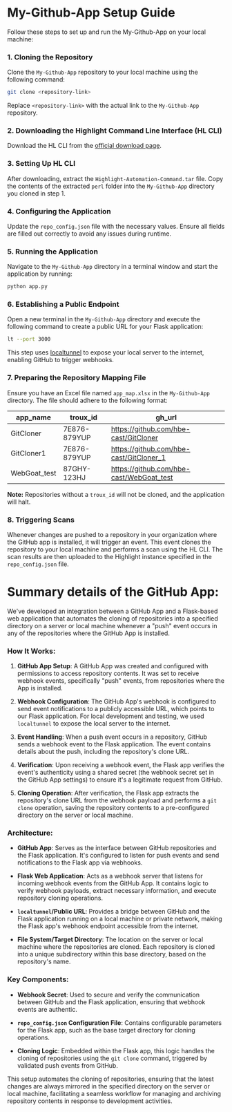 # My-Github-App Setup Guide

Follow these steps to set up and run the My-Github-App on your local machine:

### 1. Cloning the Repository
Clone the `My-Github-App` repository to your local machine using the following command:
```bash
git clone <repository-link>
```
Replace `<repository-link>` with the actual link to the `My-Github-App` repository.

### 2. Downloading the Highlight Command Line Interface (HL CLI)
Download the HL CLI from the [official download page](https://doc.casthighlight.com/product-tutorials-third-party-tools/automated-code-scan-command-line/).

### 3. Setting Up HL CLI
After downloading, extract the `Highlight-Automation-Command.tar` file. Copy the contents of the extracted `perl` folder into the `My-Github-App` directory you cloned in step 1.

### 4. Configuring the Application
Update the `repo_config.json` file with the necessary values. Ensure all fields are filled out correctly to avoid any issues during runtime.

### 5. Running the Application
Navigate to the `My-Github-App` directory in a terminal window and start the application by running:
```bash
python app.py
```

### 6. Establishing a Public Endpoint
Open a new terminal in the `My-Github-App` directory and execute the following command to create a public URL for your Flask application:
```bash
lt --port 3000
```
This step uses [localtunnel](https://theboroer.github.io/localtunnel-www/) to expose your local server to the internet, enabling GitHub to trigger webhooks.

### 7. Preparing the Repository Mapping File
Ensure you have an Excel file named `app_map.xlsx` in the `My-Github-App` directory. The file should adhere to the following format:

| app_name      | troux_id    | gh_url                                      |
|---------------|-------------|---------------------------------------------|
| GitCloner     | 7E876-879YUP | https://github.com/hbe-cast/GitCloner       |
| GitCloner1    | 7E876-879YUP | https://github.com/hbe-cast/GitCloner_1     |
| WebGoat_test  | 87GHY-123HJ  | https://github.com/hbe-cast/WebGoat_test    |

**Note:** Repositories without a `troux_id` will not be cloned, and the application will halt.

### 8. Triggering Scans
Whenever changes are pushed to a repository in your organization where the GitHub app is installed, it will trigger an event. This event clones the repository to your local machine and performs a scan using the HL CLI. The scan results are then uploaded to the Highlight instance specified in the `repo_config.json` file.




# Summary details of the GitHub App:

We've developed an integration between a GitHub App and a Flask-based web application that automates the cloning of repositories into a specified directory on a server or local machine whenever a "push" event occurs in any of the repositories where the GitHub App is installed.

### How It Works:

1. **GitHub App Setup**: A GitHub App was created and configured with permissions to access repository contents. It was set to receive webhook events, specifically "push" events, from repositories where the App is installed.

2. **Webhook Configuration**: The GitHub App's webhook is configured to send event notifications to a publicly accessible URL, which points to our Flask application. For local development and testing, we used `localtunnel` to expose the local server to the internet.

3. **Event Handling**: When a push event occurs in a repository, GitHub sends a webhook event to the Flask application. The event contains details about the push, including the repository's clone URL.

4. **Verification**: Upon receiving a webhook event, the Flask app verifies the event's authenticity using a shared secret (the webhook secret set in the GitHub App settings) to ensure it's a legitimate request from GitHub.

5. **Cloning Operation**: After verification, the Flask app extracts the repository's clone URL from the webhook payload and performs a `git clone` operation, saving the repository contents to a pre-configured directory on the server or local machine.

### Architecture:

- **GitHub App**: Serves as the interface between GitHub repositories and the Flask application. It's configured to listen for push events and send notifications to the Flask app via webhooks.

- **Flask Web Application**: Acts as a webhook server that listens for incoming webhook events from the GitHub App. It contains logic to verify webhook payloads, extract necessary information, and execute repository cloning operations.

- **`localtunnel`/Public URL**: Provides a bridge between GitHub and the Flask application running on a local machine or private network, making the Flask app's webhook endpoint accessible from the internet.

- **File System/Target Directory**: The location on the server or local machine where the repositories are cloned. Each repository is cloned into a unique subdirectory within this base directory, based on the repository's name.

### Key Components:

- **Webhook Secret**: Used to secure and verify the communication between GitHub and the Flask application, ensuring that webhook events are authentic.

- **`repo_config.json` Configuration File**: Contains configurable parameters for the Flask app, such as the base target directory for cloning operations.

- **Cloning Logic**: Embedded within the Flask app, this logic handles the cloning of repositories using the `git clone` command, triggered by validated push events from GitHub.

This setup automates the cloning of repositories, ensuring that the latest changes are always mirrored in the specified directory on the server or local machine, facilitating a seamless workflow for managing and archiving repository contents in response to development activities.